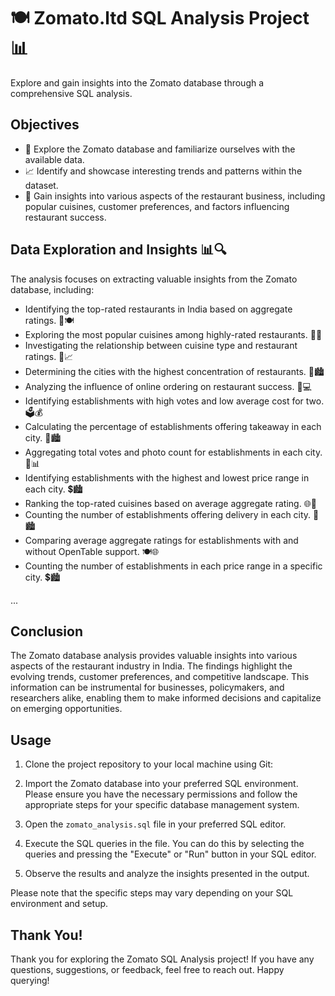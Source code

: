 # 🍽️ Zomato.ltd SQL Analysis Project 📊

Explore and gain insights into the Zomato database through a comprehensive SQL analysis.

## Objectives

- 🧭 Explore the Zomato database and familiarize ourselves with the available data.
- 📈 Identify and showcase interesting trends and patterns within the dataset.
- 🍕 Gain insights into various aspects of the restaurant business, including popular cuisines, customer preferences, and factors influencing restaurant success.

## Data Exploration and Insights 📊🔍

The analysis focuses on extracting valuable insights from the Zomato database, including:

- Identifying the top-rated restaurants in India based on aggregate ratings. 🌟🍽️
- Exploring the most popular cuisines among highly-rated restaurants. 🥘🌐
- Investigating the relationship between cuisine type and restaurant ratings. 🍜📈
- Determining the cities with the highest concentration of restaurants. 🌆🏙️
- Analyzing the influence of online ordering on restaurant success. 🚚💻
- Identifying establishments with high votes and low average cost for two. 🗳️💰
- Calculating the percentage of establishments offering takeaway in each city. 🥡🏙️
- Aggregating total votes and photo count for establishments in each city. 📸📊
- Identifying establishments with the highest and lowest price range in each city. 💲🏙️
- Ranking the top-rated cuisines based on average aggregate rating. 🌐🌟
- Counting the number of establishments offering delivery in each city. 🚚🏙️
- Comparing average aggregate ratings for establishments with and without OpenTable support. 🍽️🌐
- Counting the number of establishments in each price range in a specific city. 💲🏙️



...

## Conclusion

The Zomato database analysis provides valuable insights into various aspects of the restaurant industry in India. The findings highlight the evolving trends, customer preferences, and competitive landscape. This information can be instrumental for businesses, policymakers, and researchers alike, enabling them to make informed decisions and capitalize on emerging opportunities.

## Usage

1. Clone the project repository to your local machine using Git:

2. Import the Zomato database into your preferred SQL environment. Please ensure you have the necessary permissions and follow the appropriate steps for your specific database management system.

3. Open the `zomato_analysis.sql` file in your preferred SQL editor.

4. Execute the SQL queries in the file. You can do this by selecting the queries and pressing the "Execute" or "Run" button in your SQL editor.

5. Observe the results and analyze the insights presented in the output.

Please note that the specific steps may vary depending on your SQL environment and setup.

## Thank You! 

Thank you for exploring the Zomato SQL Analysis project! If you have any questions, suggestions, or feedback, feel free to reach out. Happy querying!
